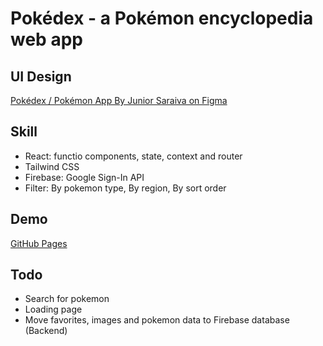 # Pokédex - a Pokémon encyclopedia web app

## UI Design
[Pokédex / Pokémon App By Junior Saraiva on Figma](https://www.figma.com/community/file/1202971127473077147)

## Skill
- React: functio components, state, context and router
- Tailwind CSS
- Firebase: Google Sign-In API
- Filter: By pokemon type, By region, By sort order

## Demo
[GitHub Pages](https://yeeway0609.github.io/pokedex-web-app/)

## Todo
- Search for pokemon
- Loading page
- Move favorites, images and pokemon data to Firebase database (Backend)